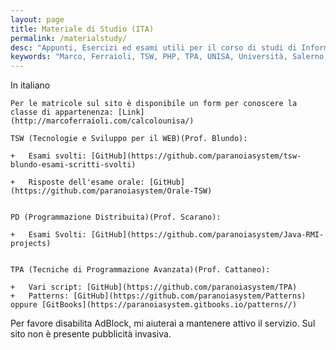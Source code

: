 ```yaml
---
layout: page
title: Materiale di Studio (ITA)
permalink: /materialstudy/
desc: "Appunti, Esercizi ed esami utili per il corso di studi di Informatica della facoltà di Scienze, UNISA, Università degli Studi di Salerno"
keywords: "Marco, Ferraioli, TSW, PHP, TPA, UNISA, Università, Salerno, PD, Blundo, Scarano, Cattaneo, RMI, Java, Esami, Esame, Orale, Prove, Svolte"
---
```


<div id="check">
	In italiano

	Per le matricole sul sito è disponibile un form per conoscere la classe di appartenenza: [Link](http://marcoferraioli.com/calcolounisa/)

	TSW (Tecnologie e Sviluppo per il WEB)(Prof. Blundo):

	+	Esami svolti: [GitHub](https://github.com/paranoiasystem/tsw-blundo-esami-scritti-svolti)

	+	Risposte dell'esame orale: [GitHub](https://github.com/paranoiasystem/Orale-TSW)


	PD (Programmazione Distribuita)(Prof. Scarano):

	+	Esami Svolti: [GitHub](https://github.com/paranoiasystem/Java-RMI-projects)


	TPA (Tecniche di Programmazione Avanzata)(Prof. Cattaneo):

	+	Vari script: [GitHub](https://github.com/paranoiasystem/TPA)
	+	Patterns: [GitHub](https://github.com/paranoiasystem/Patterns) oppure [GitBooks](https://paranoiasystem.gitbooks.io/patterns//)
</div>
<div id="adenable">
	Per favore disabilita AdBlock, mi aiuterai a mantenere attivo il servizio.
	Sul sito non è presente pubblicità invasiva.
</div>
<script type="text/javascript">var adblock = true;</script>
<script type="text/javascript" src="{{ "/js/adframe.js" | prepend: site.baseurl }}></script>
<script type="text/javascript">
	document.getElementById('adenable').style.display='none';
	if(adblock) {
		document.getElementById('adenable').style.display='block';
		document.getElementById('check').style.display='none';
    }
    console.log(adblock);
</script>